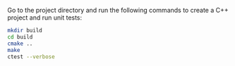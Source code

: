 Go to the project directory and run the following commands to create a C++ project and run unit tests:

```bash
mkdir build
cd build
cmake ..
make
ctest --verbose
```
